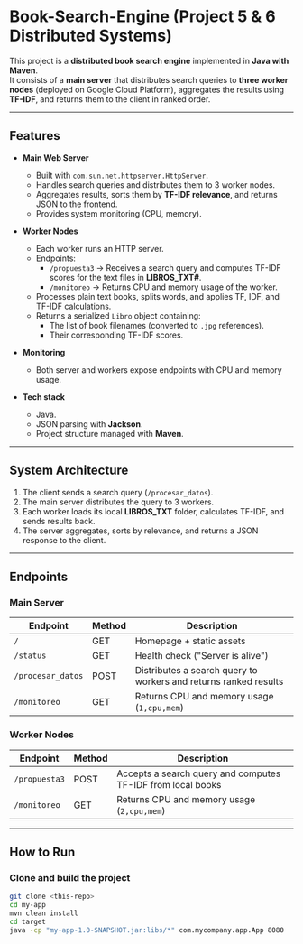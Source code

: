 # Book-Search-Engine (Project 5 & 6 Distributed Systems)
This project is a **distributed book search engine** implemented in **Java with Maven**.  
It consists of a **main server** that distributes search queries to **three worker nodes** (deployed on Google Cloud Platform), aggregates the results using **TF-IDF**, and returns them to the client in ranked order.

---

## Features

- **Main Web Server**
  - Built with `com.sun.net.httpserver.HttpServer`.  
  - Handles search queries and distributes them to 3 worker nodes.  
  - Aggregates results, sorts them by **TF-IDF relevance**, and returns JSON to the frontend.  
  - Provides system monitoring (CPU, memory).  

- **Worker Nodes**
  - Each worker runs an HTTP server.  
  - Endpoints:
    - `/propuesta3` → Receives a search query and computes TF-IDF scores for the text files in **LIBROS_TXT#**.  
    - `/monitoreo` → Returns CPU and memory usage of the worker.  
  - Processes plain text books, splits words, and applies TF, IDF, and TF-IDF calculations.  
  - Returns a serialized `Libro` object containing:
    - The list of book filenames (converted to `.jpg` references).  
    - Their corresponding TF-IDF scores.  

- **Monitoring**
  - Both server and workers expose endpoints with CPU and memory usage.  

- **Tech stack**
  - Java.  
  - JSON parsing with **Jackson**.  
  - Project structure managed with **Maven**.  

---

## System Architecture
1. The client sends a search query (`/procesar_datos`).  
2. The main server distributes the query to 3 workers.  
3. Each worker loads its local **LIBROS_TXT** folder, calculates TF-IDF, and sends results back.  
4. The server aggregates, sorts by relevance, and returns a JSON response to the client.  

---

## Endpoints

### Main Server
| Endpoint          | Method | Description |
|-------------------|--------|-------------|
| `/`               | GET    | Homepage + static assets |
| `/status`         | GET    | Health check ("Server is alive") |
| `/procesar_datos` | POST   | Distributes a search query to workers and returns ranked results |
| `/monitoreo`      | GET    | Returns CPU and memory usage (`1,cpu,mem`) |

### Worker Nodes
| Endpoint       | Method | Description |
|----------------|--------|-------------|
| `/propuesta3`  | POST   | Accepts a search query and computes TF-IDF from local books |
| `/monitoreo`   | GET    | Returns CPU and memory usage (`2,cpu,mem`) |

---

## How to Run

### Clone and build the project
```bash
git clone <this-repo>
cd my-app
mvn clean install
cd target
java -cp "my-app-1.0-SNAPSHOT.jar:libs/*" com.mycompany.app.App 8080
